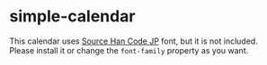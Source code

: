 # simple-calendar

This calendar uses [Source Han Code JP](https://github.com/adobe-fonts/source-han-code-jp) font, but it is not included.  
Please install it or change the `font-family` property as you want.